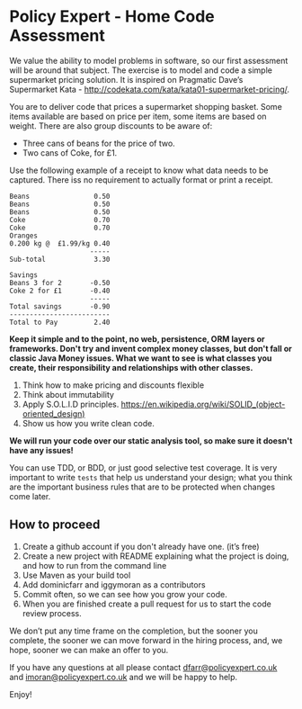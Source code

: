 # Policy Expert - Home Code Assessment

We value the ability to model problems in software, so our first assessment will be around that subject. The exercise is to model and code a simple supermarket pricing solution. It is inspired on Pragmatic Dave’s Supermarket Kata - http://codekata.com/kata/kata01-supermarket-pricing/.

You are to deliver code that prices a supermarket shopping basket. Some items available are based on price per item, some items are based on weight. There are also group discounts to be aware of:

- Three cans of beans for the price of two.
- Two cans of Coke, for £1.


Use the following example of a receipt to know what data needs to be captured. There iss no requirement to actually format or print a receipt.

    Beans                0.50
    Beans                0.50
    Beans                0.50
    Coke                 0.70
    Coke                 0.70
    Oranges
    0.200 kg @  £1.99/kg 0.40
                        -----
    Sub-total            3.30

    Savings
    Beans 3 for 2       -0.50
    Coke 2 for £1       -0.40
                        -----
    Total savings       -0.90
    -------------------------
    Total to Pay         2.40


**Keep it simple and to the point, no web, persistence, ORM layers or frameworks. Don't try and invent complex money classes, but don't fall or classic Java Money issues. What we want to see is what classes you create, their responsibility and relationships with other classes.**

1. Think how to make pricing and discounts flexible
2. Think about immutability
3. Apply S.O.L.I.D principles. https://en.wikipedia.org/wiki/SOLID_(object-oriented_design)
4. Show us how you write clean code. 

**We will run your code over our static analysis tool, so make sure it doesn't have any issues!**

You can use TDD, or BDD, or just good selective test coverage. It is very important to write `tests` that help us understand your design; what you think are the important business rules that are to be protected when changes come later.

## How to proceed
1. Create a github account if you don't already have one. (it’s free)
2. Create a new project with README explaining what the project is doing, and how to run from the command line
3. Use Maven as your build tool
4. Add dominicfarr and iggymoran as a contributors
5. Commit often, so we can see how you grow your code. 
6. When you are finished create a pull request for us to start the code review process. 

We don’t put any time frame on the completion, but the sooner you complete, the sooner we can move forward in the hiring process, and, we hope, sooner we can make an offer to you. 

If you have any questions at all please contact dfarr@policyexpert.co.uk and imoran@policyexpert.co.uk and we will be happy to help.

Enjoy!

